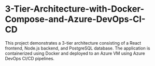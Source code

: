 # 3-Tier-Architecture-with-Docker-Compose-and-Azure-DevOps-CI-CD
This project demonstrates a 3-tier architecture consisting of a React frontend, Node.js backend, and PostgreSQL database. The application is containerized using Docker and deployed to an Azure VM using Azure DevOps CI/CD pipelines.
